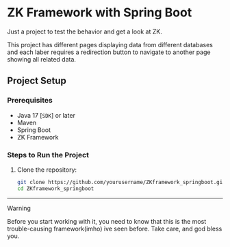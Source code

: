 # ZK Framework with Spring Boot

Just a project to test the behavior and get a look at ZK.

This project has different pages displaying data from different databases and each laber requires a redirection button to navigate to another page showing all related data. 

## Project Setup

### Prerequisites

- Java 17 [`SDK`] or later
- Maven
- Spring Boot
- ZK Framework

### Steps to Run the Project

1. Clone the repository:
   ```bash
   git clone https://github.com/yourusername/ZKframework_springboot.git
   cd ZKframework_springboot

---


> [!WARNING]
> Before you start working with it, you need to know that this is the most trouble-causing framework(imho) ive seen before. Take care, and god bless you.


